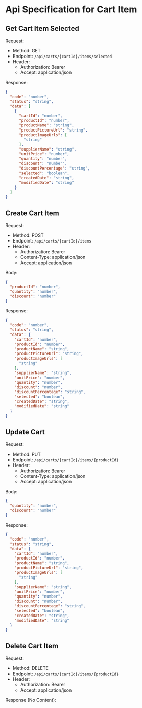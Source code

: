 # Api Specification for Cart Item

## Get Cart Item Selected

Request:

- Method: GET
- Endpoint: `/api/carts/{cartId}/items/selected`
- Header:
  - Authorization: Bearer <token>
  - Accept: application/json

Response:

```json
{
  "code": "number",
  "status": "string",
  "data": [
    {
      "cartId": "number",
      "productId": "number",
      "productName": "string",
      "productPictureUrl": "string",
      "productImageUrls": [
        "string"
      ],
      "supplierName": "string",
      "unitPrice": "number",
      "quantity": "number",
      "discount": "number",
      "discountPercentage": "string",
      "selected": "boolean",
      "createdDate": "string",
      "modifiedDate": "string"
    }
  ]
}
```

## Create Cart Item

Request:

- Method: POST
- Endpoint: `/api/carts/{cartId}/items`
- Header:
    - Authorization: Bearer <token>
    - Content-Type: application/json
    - Accept: application/json

Body:

```json
{
  "productId": "number",
  "quantity": "number",
  "discount": "number"
}
```

Response:

```json
{
  "code": "number",
  "status": "string",
  "data": {
    "cartId": "number",
    "productId": "number",
    "productName": "string",
    "productPictureUrl": "string",
    "productImageUrls": [
      "string"
    ],
    "supplierName": "string",
    "unitPrice": "number",
    "quantity": "number",
    "discount": "number",
    "discountPercentage": "string",
    "selected": "boolean",
    "createdDate": "string",
    "modifiedDate": "string"
  }
}
```

## Update Cart

Request:

- Method: PUT
- Endpoint: `/api/carts/{cartId}/items/{productId}`
- Header:
    - Authorization: Bearer <token>
    - Content-Type: application/json
    - Accept: application/json

Body:

```json
{
  "quantity": "number",
  "discount": "number"
}
```

Response:

```json
{
  "code": "number",
  "status": "string",
  "data": {
    "cartId": "number",
    "productId": "number",
    "productName": "string",
    "productPictureUrl": "string",
    "productImageUrls": [
      "string"
    ],
    "supplierName": "string",
    "unitPrice": "number",
    "quantity": "number",
    "discount": "number",
    "discountPercentage": "string",
    "selected": "boolean",
    "createdDate": "string",
    "modifiedDate": "string"
  }
}
```

## Delete Cart Item

Request:

- Method: DELETE
- Endpoint: `/api/carts/{cartId}/items/{productId}`
- Header:
    - Authorization: Bearer <token>
    - Accept: application/json

Response (No Content):
